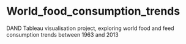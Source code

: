 # World_food_consumption_trends
DAND Tableau visualisation project, exploring world food and feed consumption trends between 1963 and 2013
